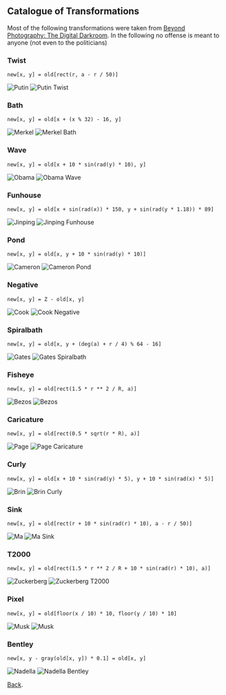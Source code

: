 ## Catalogue of Transformations

Most of the following transformations were taken from
[Beyond Photography: The Digital Darkroom](http://spinroot.com/pico/).
In the following no offense is meant to anyone (not
even to the politicians)

###  Twist
	new[x, y] = old[rect(r, a - r / 50)]
![Putin](images/catalogue/putin.jpg "Putin")
![Putin Twist](images/catalogue/putin-twist.jpg "Putin Twist")

###  Bath
	new[x, y] = old[x + (x % 32) - 16, y]
![Merkel](images/catalogue/merkel.jpg "Merkel")
![Merkel Bath](images/catalogue/merkel-bath.jpg "Merkel Bath")

###  Wave
	new[x, y] = old[x + 10 * sin(rad(y) * 10), y]
![Obama](images/catalogue/obama.jpg "Obama")
![Obama Wave](images/catalogue/obama-wave.jpg "Obama Wave")

### Funhouse
	new[x, y] = old[x + sin(rad(x)) * 150, y + sin(rad(y * 1.18)) * 89]
![Jinping](images/catalogue/jinping.jpg "Jinping")
![Jinping Funhouse](images/catalogue/jinping-funhouse.jpg "Jinping Funhouse")

###  Pond
	new[x, y] = old[x, y + 10 * sin(rad(y) * 10)]
![Cameron](images/catalogue/cameron.jpg "Cameron")
![Cameron Pond](images/catalogue/cameron-pond.jpg "Cameron Pond")

### Negative
	new[x, y] = Z - old[x, y]
![Cook](images/catalogue/cook.jpg "Cook")
![Cook Negative](images/catalogue/cook-negative.jpg "Cook Negative")

###  Spiralbath
	new[x, y] = old[x, y + (deg(a) + r / 4) % 64 - 16]
![Gates](images/catalogue/gates.jpg "Gates")
![Gates Spiralbath](images/catalogue/gates-spiralbath.jpg "Gates Spiralbath")

###  Fisheye
	new[x, y] = old[rect(1.5 * r ** 2 / R, a)]
![Bezos](images/catalogue/bezos.jpg "Bezos")
![Bezos](images/catalogue/bezos-fisheye.jpg "Bezos Fisheye")

###  Caricature
	new[x, y] = old[rect(0.5 * sqrt(r * R), a)]
![Page](images/catalogue/page.jpg "Page")
![Page Caricature](images/catalogue/page-caricature.jpg "Page Caricature")

### Curly
	new[x, y] = old[x + 10 * sin(rad(y) * 5), y + 10 * sin(rad(x) * 5)]
![Brin](images/catalogue/brin.jpg "Brin")
![Brin Curly](images/catalogue/brin-curly.jpg "Brin Curly")

###  Sink
	new[x, y] = old[rect(r + 10 * sin(rad(r) * 10), a - r / 50)]
![Ma](images/catalogue/ma.jpg "Ma")
![Ma Sink](images/catalogue/ma-sink.jpg "Ma Sink")

### T2000
	new[x, y] = old[rect(1.5 * r ** 2 / R + 10 * sin(rad(r) * 10), a)]
![Zuckerberg](images/catalogue/zuckerberg.jpg "Zuckerberg")
![Zuckerberg T2000](images/catalogue/zuckerberg-t2000.jpg "Zuckerberg T2000")

### Pixel
	new[x, y] = old[floor(x / 10) * 10, floor(y / 10) * 10]
![Musk](images/catalogue/musk.jpg "Musk")
![Musk](images/catalogue/musk-pixel.jpg "Musk Pixel")

###  Bentley
	new[x, y - gray(old[x, y]) * 0.1] = old[x, y]
![Nadella](images/catalogue/nadella.jpg "Nadella")
![Nadella Bentley](images/catalogue/nadella-bentley.jpg "Nadella Bentley")

[Back](../README.md).